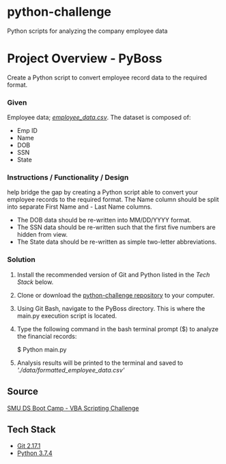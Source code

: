 # python-challenge
Python scripts for analyzing the company employee data

# Project Overview - PyBoss
Create a Python script to convert employee record data to the required format.

### Given
Employee data; [*employee_data.csv*](https://github.com/kirpatrick/python-challenge/tree/master/ExtraContent/PyBoss/data). The dataset is composed of:
- Emp ID
- Name
- DOB
- SSN
- State

### Instructions / Functionality / Design
help bridge the gap by creating a Python script able to convert your employee records to the required format.
The Name column should be split into separate First Name and - Last Name columns.
- The DOB data should be re-written into MM/DD/YYYY format.
- The SSN data should be re-written such that the first five numbers are hidden from view.
- The State data should be re-written as simple two-letter abbreviations.
 
 ### Solution
1. Install the recommended version of Git and Python listed in the *Tech Stack* below.
2. Clone or download the [python-challenge repository](https://github.com/kirpatrick/python-challenge) to your computer.
3. Using Git Bash, navigate to the PyBoss directory.  This is where the main.py execution script is located.
4. Type the following command in the bash terminal prompt ($) to analyze the financial records:

    $ Python main.py

5. Analysis results will be printed to the terminal and saved to *'./data/formatted_employee_data.csv'*
 

## Source
[SMU DS Boot Camp - VBA Scripting Challenge](https://smu.bootcampcontent.com/SMU-Coding-Bootcamp/SMU-DAL-DATA-PT-11-2019-U-C/tree/master/02-Homework/03-Python/Instructions)

## Tech Stack
- [Git 2.17.1](https://git-scm.com/downloads)
- [Python 3.7.4](https://www.anaconda.com/distribution/)
